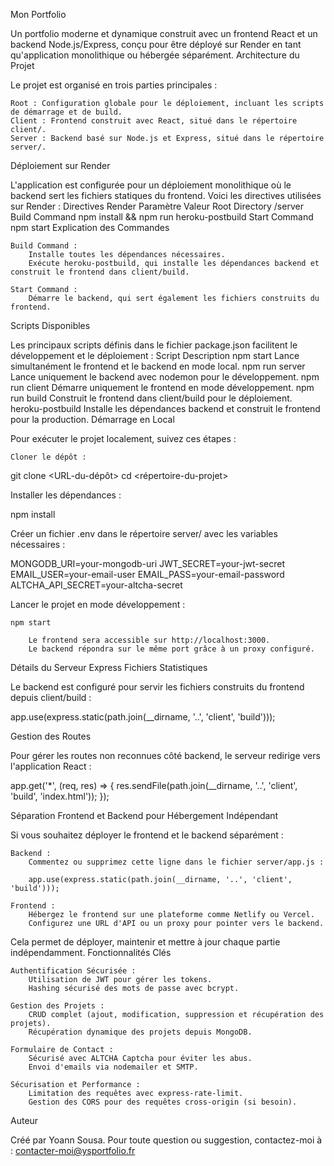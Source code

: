 Mon Portfolio

Un portfolio moderne et dynamique construit avec un frontend React et un backend Node.js/Express, conçu pour être déployé sur Render en tant qu'application monolithique ou hébergée séparément.
Architecture du Projet

Le projet est organisé en trois parties principales :

    Root : Configuration globale pour le déploiement, incluant les scripts de démarrage et de build.
    Client : Frontend construit avec React, situé dans le répertoire client/.
    Server : Backend basé sur Node.js et Express, situé dans le répertoire server/.

Déploiement sur Render

L'application est configurée pour un déploiement monolithique où le backend sert les fichiers statiques du frontend. Voici les directives utilisées sur Render :
Directives Render
Paramètre	Valeur
Root Directory	/server
Build Command	npm install && npm run heroku-postbuild
Start Command	npm start
Explication des Commandes

    Build Command :
        Installe toutes les dépendances nécessaires.
        Exécute heroku-postbuild, qui installe les dépendances backend et construit le frontend dans client/build.

    Start Command :
        Démarre le backend, qui sert également les fichiers construits du frontend.

Scripts Disponibles

Les principaux scripts définis dans le fichier package.json facilitent le développement et le déploiement :
Script	Description
npm start	Lance simultanément le frontend et le backend en mode local.
npm run server	Lance uniquement le backend avec nodemon pour le développement.
npm run client	Démarre uniquement le frontend en mode développement.
npm run build	Construit le frontend dans client/build pour le déploiement.
heroku-postbuild	Installe les dépendances backend et construit le frontend pour la production.
Démarrage en Local

Pour exécuter le projet localement, suivez ces étapes :

    Cloner le dépôt :

git clone <URL-du-dépôt>
cd <répertoire-du-projet>

Installer les dépendances :

npm install

Créer un fichier .env dans le répertoire server/ avec les variables nécessaires :

MONGODB_URI=your-mongodb-uri
JWT_SECRET=your-jwt-secret
EMAIL_USER=your-email-user
EMAIL_PASS=your-email-password
ALTCHA_API_SECRET=your-altcha-secret

Lancer le projet en mode développement :

    npm start

        Le frontend sera accessible sur http://localhost:3000.
        Le backend répondra sur le même port grâce à un proxy configuré.

Détails du Serveur Express
Fichiers Statistiques

Le backend est configuré pour servir les fichiers construits du frontend depuis client/build :

app.use(express.static(path.join(__dirname, '..', 'client', 'build')));

Gestion des Routes

Pour gérer les routes non reconnues côté backend, le serveur redirige vers l'application React :

app.get('*', (req, res) => {
  res.sendFile(path.join(__dirname, '..', 'client', 'build', 'index.html'));
});

Séparation Frontend et Backend pour Hébergement Indépendant

Si vous souhaitez déployer le frontend et le backend séparément :

    Backend :
        Commentez ou supprimez cette ligne dans le fichier server/app.js :

        app.use(express.static(path.join(__dirname, '..', 'client', 'build')));

    Frontend :
        Hébergez le frontend sur une plateforme comme Netlify ou Vercel.
        Configurez une URL d'API ou un proxy pour pointer vers le backend.

Cela permet de déployer, maintenir et mettre à jour chaque partie indépendamment.
Fonctionnalités Clés

    Authentification Sécurisée :
        Utilisation de JWT pour gérer les tokens.
        Hashing sécurisé des mots de passe avec bcrypt.

    Gestion des Projets :
        CRUD complet (ajout, modification, suppression et récupération des projets).
        Récupération dynamique des projets depuis MongoDB.

    Formulaire de Contact :
        Sécurisé avec ALTCHA Captcha pour éviter les abus.
        Envoi d'emails via nodemailer et SMTP.

    Sécurisation et Performance :
        Limitation des requêtes avec express-rate-limit.
        Gestion des CORS pour des requêtes cross-origin (si besoin).

Auteur

Créé par Yoann Sousa.
Pour toute question ou suggestion, contactez-moi à : contacter-moi@ysportfolio.fr
